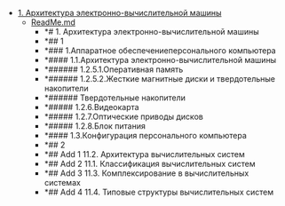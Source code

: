 - <a href = "F:\Node_projects\Node_Way\NBase\_Md\_Index\_TGUniversitet\I_kurs\__DONE\++Архитектура_компьютеров_и_операционные_системы\1. Архитектура электронно-вычислительной машины\cat.1. Архитектура электронно-вычислительной машины\dir.1. Архитектура электронно-вычислительной машины.md">1. Архитектура электронно-вычислительной машины</a>
    - <a href = "F:\Node_projects\Node_Way\NBase\_Md\_Index\_TGUniversitet\I_kurs\__DONE\++Архитектура_компьютеров_и_операционные_системы\1. Архитектура электронно-вычислительной машины\ReadMe.md">ReadMe.md</a>
        - *# 1. Архитектура электронно-вычислительной машины
        - *## 1
        - *### 1.Аппаратное обеспечениеперсонального компьютера
        - *#### 1.1.Архитектура электронно-вычислительной машины
        - *###### 1.2.5.1.Оперативная память
        - *###### 1.2.5.2.Жесткие магнитные диски и твердотельные накопители
        - *###### Твердотельные  накопители
        - *##### 1.2.6.Видеокарта
        - *##### 1.2.7.Оптические приводы дисков
        - *##### 1.2.8.Блок питания
        - *#### 1.3.Конфигурация персонального компьютера
        - *## 2
        - *## Add 1 11.2. Архитектура вычислительных систем
        - *## Add 2 11.1. Классификация вычислительных систем
        - *## Add 3 11.3. Комплексирование в вычислительных системах
        - *## Add 4 11.4. Типовые структуры вычислительных систем
